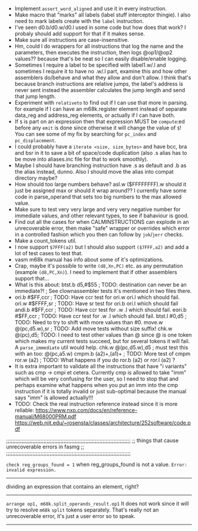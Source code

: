 * Implement `assert_word_aligned` and use it in every instruction.
* Make macro that "marks" all labels (label stuff interceptor thingie).
  I also need to mark labels create with the `label` instruction.
* I've seen d0.b/d0.w/d0.l used in some code but how does that work?
  I probaly should add support for that if it makes sense.
* Make sure all instructions are case-insensitive.
* Hm, could I do wrappers for all instructions that log the name and the
  parameters, then executes the instruction, then logs @op1/@op2 values??
  because that's be neat so I can easily disable/enable logging.
* Sometimes I require a label to be specified with label1.w/.l and sometimes
  I require it to have no .w/.l part, examine this and how other assemblers
  do/behave and what they allow and don't allow.
  I think that's because branch instructions are relative jumps,
  the label's address is never sent instead the assembler calculates the
  jump length and send that jump length.
* Experiment with `relativeto` to find out if I can use that more in parsing.
  for example if I can have an m68k.register element instead of separate
  data_reg and address_reg elements, or actually if I can have both.
* If `$` is part on an expression then that expression MUST be `compute`:ed
      before any `emit` is done since otherwise it will change the value of `$`!
      You can see some of my fix by searching for `pc_index` and
      `pc_displacement`.
* I could probably have a `iterate <size, size_bytes>` and have bcc, bra and bsr
      in it to save a bit of space/code duplication (also .s alias has to be
      move into aliases.inc file for that to work smoothly).
* Maybe I should have branching instruction have .s as default and .b as the
      alias instead, dunno. Also I should move the alias into compat directory
      maybe?
* How should too large numbers behave? asl.w	($FFFFFFFF).w
      should it just be assigned max or should it wrap around??
      I currently have some code in parse_operand that sets too big numbers to
      the max allowed value.
* Make sure to test very very large and very very negative number for immediate
      values, and other relevant types, to see if bahaviour is good.
* Find out all the cases for when CALMINSTRUCTIONS can explode in an
      unrecoverable error, then make "safe" wrapper or overrides which
      error in a controlled fashion which you then can follow by `jok`/`jerr`
      checks.
* Make a count_tokens util.
* I now support `$7FFF(a2)` but I should also support `($7FFF,a2)` and add a lot
      of test cases to test that.
* vasm m68k manual has info about some of it's optimizations.
* Crap, maybe it's possible to write `(d8,Xn,PC)`
  etc. as any permutation (example `(d8,PC,Xn)`).
  I need to implement that if other assemblers
  support that...
* What is this about:
  btst.b	d5,#$55 ; TODO: destination can never be an immediate?! ; See clownassembler tests it's mentioned in two files there.
* ori.b	#$FF,ccr ; TODO: Have ccr test for ori.w ori.l which should fail.
  ori.w	#$FFFF,sr ; TODO: Have sr test for ori.b ori.l which should fail
  andi.b	#$FF,ccr ; TODO: Have ccr test for .w .l which should fail.
  eori.b	#$FF,ccr ; TODO: Have ccr test for .w .l which should fail.
  btst.l	#0,d5 ; TODO: Need to try to shift with more values than #0.
  move.w	@(pc,d5.w),sr ; TODO: Add move tests without size suffix!
  chk.w	@(pc),d5; TODO: I need to test other values than @ since @ is
      one token which makes my current tests succeed, but for several tokens it will fail. A `parse_immediate` util would help.
  chk.w	@(pc,d5.w),d5 ; must test this with an too: @(pc,a5.w)
  cmpm.b	(a2)+,(a1)+ ; TODO: More test of cmpm
  ror.w	(a2) ; TODO: What happens if you do ror.b (a2) or ror.l (a2) ?
* It is extra important to validate all the instructions that have "i variants"
      such as cmp -> cmpi et cetera. Currently cmp is allowed to take "imm"
      which will be very confusing for the user, so I need to stop that
      and perhaps examine what happens when you put an imm into the cmp
      instruction if it is totally invalid or just sub-optimal because 
      the manual says "imm" is allowed actually!!!
* TODO: Check the real instruction reference instead since it is more reliable:
  https://www.nxp.com/docs/en/reference-manual/M68000PRM.pdf
  https://web.njit.edu/~rosensta/classes/architecture/252software/code.pdf

;;;;;;;;;;;;;;;;;;;;;;;;;;;;;;;;;;;;;;;;;;;;;;;;;;;;;;;;;;;;;;;;;;;;;;;;;;;;;;;;
;; things that cause unrecoverable errors in fasmg                            ;;
;;;;;;;;;;;;;;;;;;;;;;;;;;;;;;;;;;;;;;;;;;;;;;;;;;;;;;;;;;;;;;;;;;;;;;;;;;;;;;;;

`check reg_groups_found = 1` when reg_groups_found is not a value.
`Error: invalid expression.`

---

dividing an expression that contains an element, right?

---

`arrange op1, m68k.split_operands_result.op1`
It does not work since it will try to resolve `m68k` `split` tokens separately.
That's really not an unrecoverable error, it's just a user error so to speak.

---




